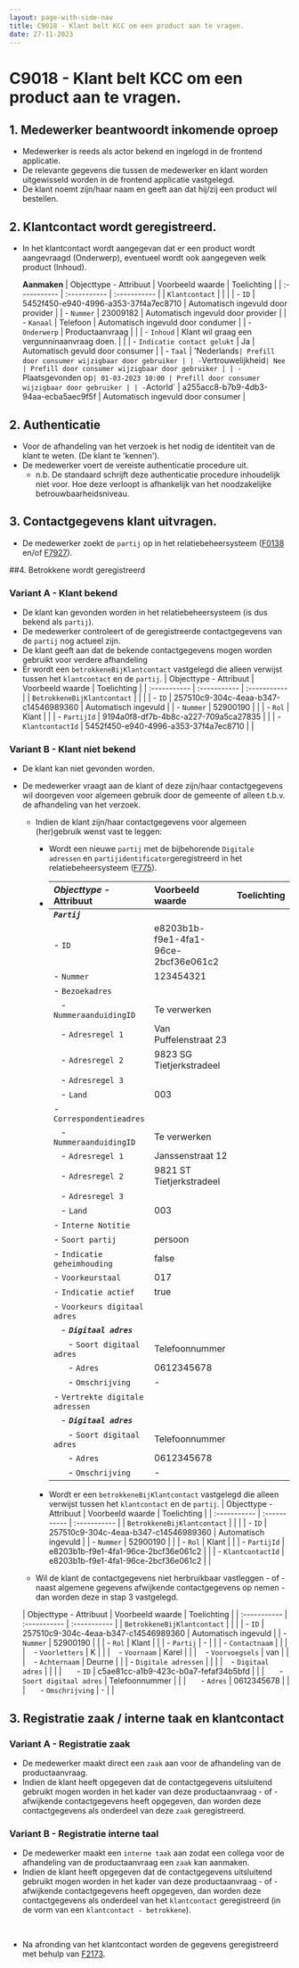 ```yaml
---
layout: page-with-side-nav
title: C9018 - Klant belt KCC om een product aan te vragen.
date: 27-11-2023
---
```


# C9018 - Klant belt KCC om een product aan te vragen.

## 1. Medewerker beantwoordt inkomende oproep

- Medewerker is reeds als actor bekend en ingelogd in de frontend applicatie.
- De relevante gegevens die tussen de medewerker en klant worden uitgewisseld worden in de frontend applicatie vastgelegd.
- De klant noemt zijn/haar naam en geeft aan dat hij/zij een product wil bestellen.

## 2. Klantcontact wordt geregistreerd.
- In het klantcontact wordt aangegevan dat er een product wordt aangevraagd (Onderwerp), eventueel wordt ook aangegeven welk product (Inhoud).

  **Aanmaken**
  | Objecttype - Attribuut | Voorbeeld waarde | Toelichting |
  | :----------- | :----------- | :----------- |
  | `Klantcontact` | | |
  | - `ID` | 5452f450-e940-4996-a353-37f4a7ec8710 | Automatisch ingevuld door provider |
  | - `Nummer` | 23009182 | Automatisch ingevuld door provider |
  | - `Kanaal` | Telefoon | Automatisch ingevuld door condumer | 
  | - `Onderwerp` | Productaanvraag | |
  | - `Inhoud` | Klant wil graag een vergunninaanvraag doen. | |
  | - `Indicatie contact gelukt` | Ja | Automatisch gevuld door consumer |
  | - `Taal` | 'Nederlands` | Prefill door consumer wijzigbaar door gebruiker |
  | - `Vertrouwelijkheid` | Nee | Prefill door consumer wijzigbaar door gebruiker |
  | - `Plaatsgevonden op` | 01-03-2023 10:00 | Prefill door consumer wijzigbaar door gebruiker |
  | - `ActorId` | a255acc8-b7b9-4db3-94aa-ecba5aec9f5f | Automatisch ingevuld door consumer |

## 2. Authenticatie

- Voor de afhandeling van het verzoek is het nodig de identiteit van de klant te weten. (De klant te 'kennen').
- De medewerker voert de vereiste authenticatie procedure uit.
  - n.b. De standaard schrijft deze authenticatie procedure inhoudelijk niet voor. Hoe deze verloopt is afhankelijk van het noodzakelijke betrouwbaarheidsniveau.

## 3. Contactgegevens klant uitvragen. 

- De medewerker zoekt de `partij` op in het relatiebeheersysteem ([F0138](./0138.md) en/of [F7927](./7927.md)).

##4. Betrokkene wordt geregistreerd 

### Variant A - Klant bekend
- De klant kan gevonden worden in het relatiebeheersysteem (is dus bekend als `partij`).
- De medewerker controleert of de geregistreerde contactgegevens van de `partij` nog actueel zijn.
- De klant geeft aan dat de bekende contactgegevens mogen worden gebruikt voor verdere afhandeling
- Er wordt een `betrokkeneBijKlantcontact` vastgelegd die alleen verwijst tussen het `klantcontact` en de `partij`.
  | Objecttype - Attribuut | Voorbeeld waarde | Toelichting |
  | :----------- | :----------- | :----------- |
  | `BetrokkeneBijKlantcontact` | | |
  | - `ID` | 257510c9-304c-4eaa-b347-c14546989360 | Automatisch ingevuld |
  | - `Nummer` | 52900190 | | 
  | - `Rol` | Klant | | 
  | - `PartijId` | 9194a0f8-df7b-4b8c-a227-709a5ca27835 | |
  | - `KlantcontactId` | 5452f450-e940-4996-a353-37f4a7ec8710 | |
  

### Variant B - Klant niet bekend
- De klant kan niet gevonden worden.
- De medewerker vraagt aan de klant of deze zijn/haar contactgegevens wil doorgeven voor algemeen gebruik door de gemeente of alleen t.b.v. de afhandeling van het verzoek.
  - Indien de klant zijn/haar contactgegevens voor algemeen (her)gebruik wenst vast te leggen:
    - Wordt een nieuwe `partij` met de bijbehorende `Digitale adressen` en `partijidentificator`geregistreerd in het relatiebeheersysteem ([F775](./7554.md)).
    - | ***Objecttype*** - Attribuut | Voorbeeld waarde | Toelichting |
      | :----------- | :----------- | :----------- |
      | ***`Partij`*** | | |
      | - `ID` | e8203b1b-f9e1-4fa1-96ce-2bcf36e061c2 | |
      | - `Nummer` | 123454321 | |
      | - `Bezoekadres` | | |
      |&nbsp;&nbsp; - `NummeraanduidingID` | Te verwerken | | 
      |&nbsp;&nbsp; - `Adresregel 1` | Van Puffelenstraat 23 | |
      |&nbsp;&nbsp; - `Adresregel 2` | 9823 SG Tietjerkstradeel | |
      |&nbsp;&nbsp; - `Adresregel 3` | | |
      |&nbsp;&nbsp; - `Land` | 003 | |
      | - `Correspondentieadres` | | |
      |&nbsp;&nbsp; - `NummeraanduidingID` | Te verwerken | | 
      |&nbsp;&nbsp; - `Adresregel 1` | Janssenstraat 12 | |
      |&nbsp;&nbsp; - `Adresregel 2` | 9821 ST Tietjerkstradeel | |
      |&nbsp;&nbsp; - `Adresregel 3` | | |
      |&nbsp;&nbsp; - `Land` | 003 | |
      | - `Interne Notitie ` | | |
      | - `Soort partij` | persoon | |
      | - `Indicatie geheimhouding` | false | |
      | - `Voorkeurstaal` | 017 | | 
      | - `Indicatie actief` | true | | 
      | - `Voorkeurs digitaal adres` | | 
      | &nbsp;&nbsp; - ***`Digitaal adres`*** | | |
      | &nbsp;&nbsp;&nbsp;&nbsp;&nbsp; - `Soort digitaal adres` | Telefoonnummer | | 
      | &nbsp;&nbsp;&nbsp;&nbsp;&nbsp; - `Adres` | 0612345678 | | 
      | &nbsp;&nbsp;&nbsp;&nbsp;&nbsp; - `Omschrijving` | - | | 
      | - `Vertrekte digitale adressen` | | |
      | &nbsp;&nbsp; - ***`Digitaal adres`*** | | |
      | &nbsp;&nbsp;&nbsp;&nbsp;&nbsp; - `Soort digitaal adres` | Telefoonnummer | | 
      | &nbsp;&nbsp;&nbsp;&nbsp;&nbsp; - `Adres` | 0612345678 | | 
      | &nbsp;&nbsp;&nbsp;&nbsp;&nbsp; - `Omschrijving` | - | |
      
    - Wordt er een `betrokkeneBijKlantcontact` vastgelegd die alleen verwijst tussen het `klantcontact` en de `partij`.
      | Objecttype - Attribuut | Voorbeeld waarde | Toelichting |
      | :----------- | :----------- | :----------- |
      | `BetrokkeneBijKlantcontact` | | |
      | - `ID` | 257510c9-304c-4eaa-b347-c14546989360 | Automatisch ingevuld |
      | - `Nummer` | 52900190 | | 
      | - `Rol` | Klant | | 
      | - `PartijId` | e8203b1b-f9e1-4fa1-96ce-2bcf36e061c2 | |
      | - `KlantcontactId` | e8203b1b-f9e1-4fa1-96ce-2bcf36e061c2 | |
    
  - Wil de klant de contactgegevens niet herbruikbaar vastleggen - of - naast algemene gegevens afwijkende contactgegevens op nemen - dan worden deze in stap 3 vastgelegd.
 
  | Objecttype - Attribuut | Voorbeeld waarde | Toelichting |
| :----------- | :----------- | :----------- |
| `BetrokkeneBijKlantcontact` | | |
| - `ID` | 257510c9-304c-4eaa-b347-c14546989360 | Automatisch ingevuld |
| - `Nummer` | 52900190 | | 
| - `Rol` | Klant | | 
| - `Partij` | - | |
| - `Contactnaam` | | |
| &nbsp;&nbsp; - `Voorletters` | K | |
| &nbsp;&nbsp; - `Voornaam` | Karel | |
| &nbsp;&nbsp; - `Voorvoegsels` | van | |
| &nbsp;&nbsp; - `Achternaam` | Deurne | |
| - `Digitale adressen` | | |
| &nbsp;&nbsp; - `Digitaal adres` | | |
| &nbsp;&nbsp;&nbsp;&nbsp;&nbsp; - `ID` | c5ae81cc-a1b9-423c-b0a7-fefaf34b5bfd | | 
| &nbsp;&nbsp;&nbsp;&nbsp;&nbsp; - `Soort digitaal adres` | Telefoonnummer | | 
| &nbsp;&nbsp;&nbsp;&nbsp;&nbsp; - `Adres` | 0612345678 | | 
| &nbsp;&nbsp;&nbsp;&nbsp;&nbsp; - `Omschrijving` | - | | 
  
## 3. Registratie zaak / interne taak en klantcontact

### Variant A - Registratie zaak
- De medewerker maakt direct een `zaak` aan voor de afhandeling van de productaanvraag.
- Indien de klant heeft opgegeven dat de contactgegevens uitsluitend gebruikt mogen worden in het kader van deze productaanvraag - of - afwijkende contactgegevens heeft opgegeven, dan worden deze contactgegevens als onderdeel van deze `zaak` geregistreerd.

### Variant B - Registratie interne taal
- De medewerker maakt een `interne taak` aan zodat een collega voor de afhandeling van de productaanvraag een `zaak` kan aanmaken.
- Indien de klant heeft opgegeven dat de contactgegevens uitsluitend gebruikt mogen worden in het kader van deze productaanvraag - of - afwijkende contactgegevens heeft opgegeven, dan worden deze contactgegevens als onderdeel van het `klantcontact` geregistreerd (in de vorm van een `klantcontact - betrokkene`).

<br>

- Na afronding van het klantcontact worden de gegevens geregistreerd met behulp van [F2173](./2173.md).
